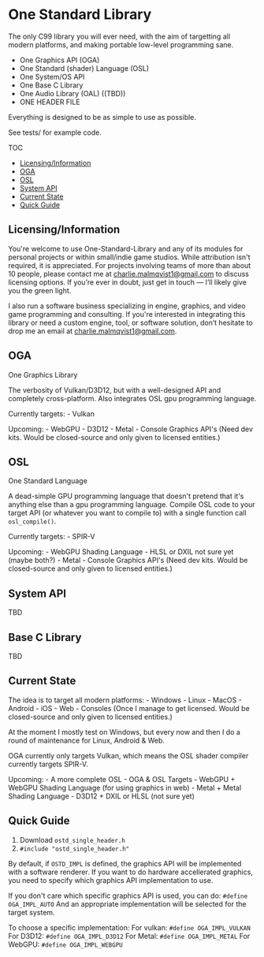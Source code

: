 

# One Standard Library

The only C99 library you will ever need, with the aim of targetting all modern platforms, and making portable low-level programming sane.

- One Graphics API (OGA)
- One Standard (shader) Language (OSL)
- One System/OS API
- One Base C Library
- One Audio Library (OAL) ((TBD))
- ONE HEADER FILE

Everything is designed to be as simple to use as possible.

See tests/ for example code.

TOC
   - [Licensing/Information](#licensinginformation)
   - [OGA](#oga)
   - [OSL](#osl)
   - [System API](#system-api)
   - [Current State](#current-state)
   - [Quick Guide](#quick-guide)





## Licensing/Information

You're welcome to use One-Standard-Library and any of its modules for personal projects or within small/indie game studios. While attribution isn't required, it is appreciated. For projects involving teams of more than about 10 people, please contact me at charlie.malmqvist1@gmail.com to discuss licensing options. If you’re ever in doubt, just get in touch — I’ll likely give you the green light.

I also run a software business specializing in engine, graphics, and video game programming and consulting. If you're interested in integrating this library or need a custom engine, tool, or software solution, don’t hesitate to drop me an email at charlie.malmqvist1@gmail.com.

## OGA

One Graphics Library

The verbosity of Vulkan/D3D12, but with a well-designed API and completely cross-platform. Also integrates OSL gpu programming language.

Currently targets:
    - Vulkan
    
Upcoming:
    - WebGPU
    - D3D12
    - Metal
    - Console Graphics API's (Need dev kits. Would be closed-source and only given to licensed entities.)

## OSL

One Standard Language

A dead-simple GPU programming language that doesn't pretend that it's anything else than a gpu programming language. Compile OSL code to your target API (or whatever you want to compile to) with a single function call `osl_compile()`.

Currently targets:
    - SPIR-V

Upcoming:
    - WebGPU Shading Language
    - HLSL or DXIL not sure yet (maybe both?)
    - Metal
    - Console Graphics API's (Need dev kits. Would be closed-source and only given to licensed entities.)
    
## System API

TBD

## Base C Library

TBD

## Current State

The idea is to target all modern platforms:
    - Windows
    - Linux
    - MacOS
    - Android
    - iOS
    - Web
    - Consoles (Once I manage to get licensed. Would be closed-source and only given to licensed entities.)

At the moment I mostly test on Windows, but every now and then I do a round of maintenance for Linux, Android & Web.

OGA currently only targets Vulkan, which means the OSL shader compiler currently targets SPIR-V.

Upcoming:
    - A more complete OSL
    - OGA & OSL Targets
        - WebGPU + WebGPU Shading Language (for using graphics in web)
        - Metal + Metal Shading Language
        - D3D12 + DXIL or HLSL (not sure yet)

## Quick Guide

1. Download `ostd_single_header.h`
2. `#include "ostd_single_header.h"`


By default, if `OSTD_IMPL` is defined, the graphics API will be implemented with a software
renderer.
If you want to do hardware accellerated graphics, you need to specify which graphics API implementation to use.

If you don't care which specific graphics API is used, you can do:
`#define OGA_IMPL_AUTO` 
And an appropriate implementation will be selected for the target system.

To choose a specific implementation:
For vulkan: `#define OGA_IMPL_VULKAN`
For D3D12: `#define OGA_IMPL_D3D12`
For Metal: `#define OGA_IMPL_METAL`
For WebGPU: `#define OGA_IMPL_WEBGPU`